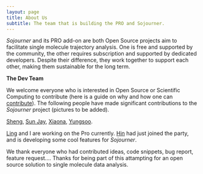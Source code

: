 ```yaml
---
layout: page
title: About Us
subtitle: The team that is building the PRO and Sojourner. 
---
```




*Sojourner* and its PRO add-on are both Open Source projects aim to facilitate single molecule trajectory analysis. One is free and supported by the community, the other requires subscription and supported by dedicated developers. Despite their difference, they work together to support each other, making them sustainable for the long term.   

**The Dev Team**

We welcome everyone who is interested in Open Source or Scientific Computing to contribute (here is a guide on why and how one can [contribute][contribute]). The following people have made significant contributions to the *Sojourner* project (pictures to be added). 

[Sheng][Sheng], 	[Sun Jay][Sun],	[Xiaona][Xiaona],	[Yungsoo][Yungsoo].

[Ling]() and I are working on the Pro currently. [Hin][Hin] had just joined the party, and is developing some cool features for *Sojourner*. 

We thank everyone who had contributed ideas, code snippets, bug report, feature request.... Thanks for being part of this attampting for an open source solution to single molecule data analysis.



[contribute]: https://opensource.guide/how-to-contribute/	"open source guide"

[Sheng]: https://github.com/sheng-liu	"sheng-liu"
[Sun]: https://github.com/snjy9182	"snjy9182"
[Xiaona]: https://github.com/ShannonTown	"ShannonTown"
[Yungsoo]: https://github.com/ysung6	"ysung6"

[Hin]: https://github.com/yhinling	"yhining"

